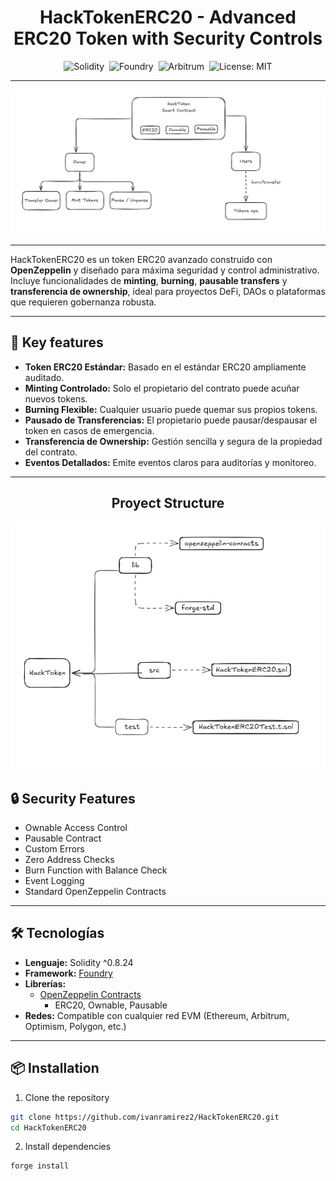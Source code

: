 
<div align="center">
  
# HackTokenERC20 - Advanced ERC20 Token with Security Controls  

![Solidity](https://img.shields.io/badge/SOLIDITY-0.8.24-2C2C2C?style=for-the-badge&logo=solidity)&nbsp;
![Foundry](https://img.shields.io/badge/FOUNDRY-Framework-FFB800?style=for-the-badge)&nbsp;
![Arbitrum](https://img.shields.io/badge/ARBITRUM-Network-28A0F0?style=for-the-badge)&nbsp;
![License: MIT](https://img.shields.io/badge/LICENSE-MIT-yellow?style=for-the-badge)

---

![Hack Token Diagram](HackTokenArchitecture.png)

</div>

---



HackTokenERC20 es un token ERC20 avanzado construido con **OpenZeppelin** y diseñado para máxima seguridad y control administrativo. Incluye funcionalidades de **minting**, **burning**, **pausable transfers** y **transferencia de ownership**, ideal para proyectos DeFi, DAOs o plataformas que requieren gobernanza robusta.  

---

## 🚀 Key features
- **Token ERC20 Estándar:** Basado en el estándar ERC20 ampliamente auditado.  
- **Minting Controlado:** Solo el propietario del contrato puede acuñar nuevos tokens.  
- **Burning Flexible:** Cualquier usuario puede quemar sus propios tokens.  
- **Pausado de Transferencias:** El propietario puede pausar/despausar el token en casos de emergencia.  
- **Transferencia de Ownership:** Gestión sencilla y segura de la propiedad del contrato.  
- **Eventos Detallados:** Emite eventos claros para auditorías y monitoreo.  

---
<div align="center">
  
##  Proyect Structure
</div>

<div align="center">

![Hack Token Diagram](ProyectStructure.png)

</div>


## 🔒 Security Features

- Ownable Access Control
- Pausable Contract
- Custom Errors
- Zero Address Checks
- Burn Function with Balance Check
- Event Logging
- Standard OpenZeppelin Contracts

---

## 🛠 Tecnologías  
- **Lenguaje:** Solidity ^0.8.24  
- **Framework:** [Foundry](https://book.getfoundry.sh/)  
- **Librerías:**  
  - [OpenZeppelin Contracts](https://github.com/OpenZeppelin/openzeppelin-contracts)  
    - ERC20, Ownable, Pausable  
- **Redes:** Compatible con cualquier red EVM (Ethereum, Arbitrum, Optimism, Polygon, etc.)  

---

## 📦 Installation  
1. Clone the repository
```bash
git clone https://github.com/ivanramirez2/HackTokenERC20.git
cd HackTokenERC20
```
2. Install dependencies
```bash
forge install
```


